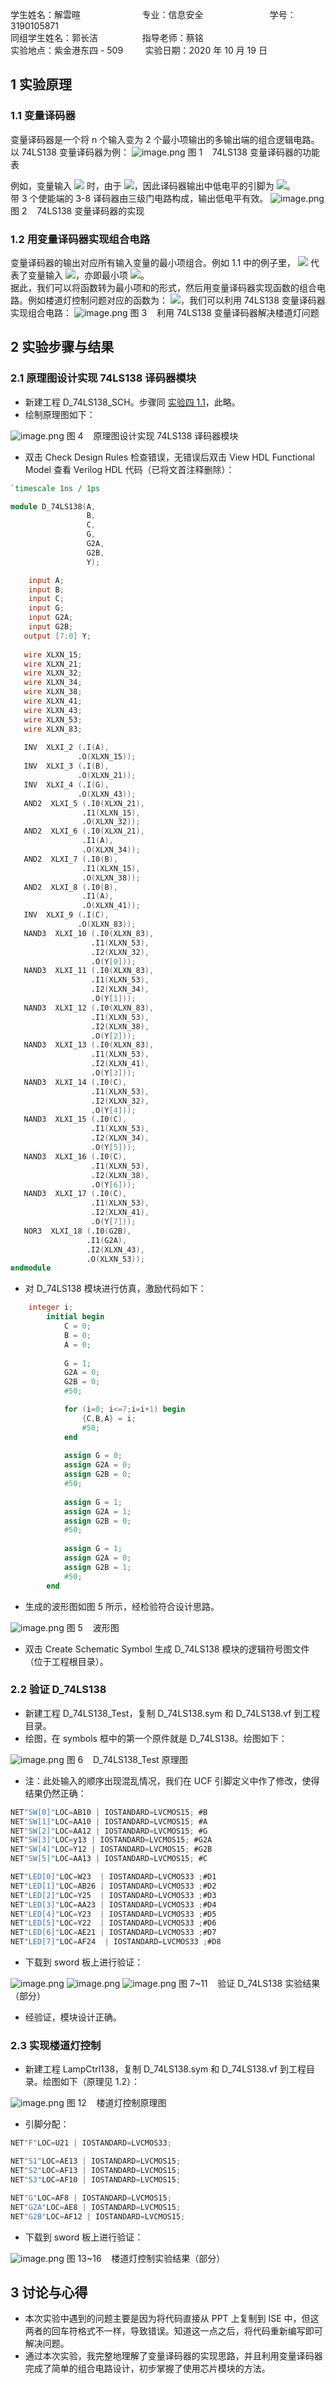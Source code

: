学生姓名：解雲暄                         专业：信息安全                           学号：3190105871      <br />同组学生姓名：郭长洁                  指导老师：蔡铭   <br />实验地点：紫金港东四 - 509         实验日期：2020 年 10 月 19 日


## 1 实验原理

### 1.1 变量译码器
变量译码器是一个将 n 个输入变为 2 个最小项输出的多输出端的组合逻辑电路。以 74LS138 变量译码器为例：
![image.png](./assets/1603950316896-c2b4ed37-581c-494d-ba85-abc341b440cb.png)
图 1    74LS138 变量译码器的功能表

例如，变量输入 ![](https://cdn.nlark.com/yuque/__latex/078a6ed9abde24fec77204df005be601.svg#card=math&code=%5Ctext%7BCBA%7D%20%3D%20011&height=16&width=84) 时，由于 ![](https://cdn.nlark.com/yuque/__latex/5f42a7aa545451907c5e842bd2498522.svg#card=math&code=%28011%29_2%20%3D%20%283%29_%7B10%7D&height=20&width=103)，因此译码器输出中低电平的引脚为 ![](https://cdn.nlark.com/yuque/__latex/4ac199b2417126f1662a10e5a00b215a.svg#card=math&code=Y_3&height=18&width=17)。<br />带 3 个使能端的 3-8 译码器由三级门电路构成，输出低电平有效。
![image.png](./assets/1603950855309-7a7ec80b-87dc-4fbd-9b3c-c1c22388ad2a.png)
图 2    74LS138 变量译码器的实现

### 1.2 用变量译码器实现组合电路
变量译码器的输出对应所有输入变量的最小项组合。例如 1.1 中的例子里， ![](https://cdn.nlark.com/yuque/__latex/4ac199b2417126f1662a10e5a00b215a.svg#card=math&code=Y_3&height=18&width=17) 代表了变量输入 ![](https://cdn.nlark.com/yuque/__latex/078a6ed9abde24fec77204df005be601.svg#card=math&code=%5Ctext%7BCBA%7D%20%3D%20011&height=16&width=84)，亦即最小项 ![](https://cdn.nlark.com/yuque/__latex/f9b9a4393a91d89c655a400f66375326.svg#card=math&code=%5Coverline%20%7B%5Ctext%7BC%7D%7D%20%5Ctext%7BBA%7D&height=21&width=37)。<br />据此，我们可以将函数转为最小项和的形式，然后用变量译码器实现函数的组合电路。例如楼道灯控制问题对应的函数为： ![](https://cdn.nlark.com/yuque/__latex/31a9ea44870087ef641991c66fd5648d.svg#card=math&code=F%20%3D%20%5Cbar%7BS_3%7D%5Cbar%7BS_2%7DS_1%20%2B%20%5Cbar%7BS_3%7DS_2%5Cbar%7BS_1%7D%20%2B%20S_3%5Cbar%7BS_2%7D%5Cbar%7BS_1%7D%20%2B%20S_3S_2S_1&height=21&width=312)，我们可以利用 74LS138 变量译码器实现组合电路：
![image.png](./assets/1603951403413-09c51d32-9e30-46dd-8e0e-16f094a9044c.png)
图 3    利用 74LS138 变量译码器解决楼道灯问题


## 2 实验步骤与结果

### 2.1 原理图设计实现 74LS138 译码器模块

- 新建工程 D_74LS138_SCH。步骤同 [实验四 1.1](https://www.yuque.com/xianyuxuan/coding/uf9h88#wn3vE)，此略。
- 绘制原理图如下：

![image.png](./assets/1603951784551-9bda8f11-66a7-4108-845c-05b880a7bd19.png)
图 4    原理图设计实现 74LS138 译码器模块

- 双击 Check Design Rules 检查错误，无错误后双击 View HDL Functional Model 查看 Verilog HDL 代码（已将文首注释删除）：
```verilog
`timescale 1ns / 1ps

module D_74LS138(A, 
                 B, 
                 C, 
                 G, 
                 G2A, 
                 G2B, 
                 Y);

    input A;
    input B;
    input C;
    input G;
    input G2A;
    input G2B;
   output [7:0] Y;
   
   wire XLXN_15;
   wire XLXN_21;
   wire XLXN_32;
   wire XLXN_34;
   wire XLXN_38;
   wire XLXN_41;
   wire XLXN_43;
   wire XLXN_53;
   wire XLXN_83;
   
   INV  XLXI_2 (.I(A), 
               .O(XLXN_15));
   INV  XLXI_3 (.I(B), 
               .O(XLXN_21));
   INV  XLXI_4 (.I(G), 
               .O(XLXN_43));
   AND2  XLXI_5 (.I0(XLXN_21), 
                .I1(XLXN_15), 
                .O(XLXN_32));
   AND2  XLXI_6 (.I0(XLXN_21), 
                .I1(A), 
                .O(XLXN_34));
   AND2  XLXI_7 (.I0(B), 
                .I1(XLXN_15), 
                .O(XLXN_38));
   AND2  XLXI_8 (.I0(B), 
                .I1(A), 
                .O(XLXN_41));
   INV  XLXI_9 (.I(C), 
               .O(XLXN_83));
   NAND3  XLXI_10 (.I0(XLXN_83), 
                  .I1(XLXN_53), 
                  .I2(XLXN_32), 
                  .O(Y[0]));
   NAND3  XLXI_11 (.I0(XLXN_83), 
                  .I1(XLXN_53), 
                  .I2(XLXN_34), 
                  .O(Y[1]));
   NAND3  XLXI_12 (.I0(XLXN_83), 
                  .I1(XLXN_53), 
                  .I2(XLXN_38), 
                  .O(Y[2]));
   NAND3  XLXI_13 (.I0(XLXN_83), 
                  .I1(XLXN_53), 
                  .I2(XLXN_41), 
                  .O(Y[3]));
   NAND3  XLXI_14 (.I0(C), 
                  .I1(XLXN_53), 
                  .I2(XLXN_32), 
                  .O(Y[4]));
   NAND3  XLXI_15 (.I0(C), 
                  .I1(XLXN_53), 
                  .I2(XLXN_34), 
                  .O(Y[5]));
   NAND3  XLXI_16 (.I0(C), 
                  .I1(XLXN_53), 
                  .I2(XLXN_38), 
                  .O(Y[6]));
   NAND3  XLXI_17 (.I0(C), 
                  .I1(XLXN_53), 
                  .I2(XLXN_41), 
                  .O(Y[7]));
   NOR3  XLXI_18 (.I0(G2B), 
                 .I1(G2A), 
                 .I2(XLXN_43), 
                 .O(XLXN_53));
endmodule

```

- 对 D_74LS138 模块进行仿真，激励代码如下：
```verilog
    integer i;
		initial begin
			C = 0;
			B = 0;
			A = 0;
			
			G = 1;
			G2A = 0;
			G2B = 0;
			#50;

			for (i=0; i<=7;i=i+1) begin
				{C,B,A} = i;
				#50;
			end
			
			assign G = 0;
			assign G2A = 0;
			assign G2B = 0;
			#50;
			
			assign G = 1;
			assign G2A = 1;
			assign G2B = 0;
			#50;
			
			assign G = 1;
			assign G2A = 0;
			assign G2B = 1;
			#50;	
		end
```

- 生成的波形图如图 5 所示，经检验符合设计思路。

![image.png](./assets/1603952305203-d372ba75-6942-4a7f-8ed8-4eee346de44e.png)
图 5    波形图

- 双击 Create Schematic Symbol 生成 D_74LS138 模块的逻辑符号图文件（位于工程根目录）。


### 2.2 验证 D_74LS138

- 新建工程 D_74LS138_Test，复制 D_74LS138.sym 和 D_74LS138.vf 到工程目录。
- 绘图，在 symbols 框中的第一个原件就是 D_74LS138。绘图如下：

![image.png](./assets/1603952614198-b667eb73-c147-4193-ae61-65ca2e0d420a.png)
图 6    D_74LS138_Test 原理图

- 注：此处输入的顺序出现混乱情况，我们在 UCF 引脚定义中作了修改，使得结果仍然正确：
```verilog
NET"SW[0]"LOC=AB10 | IOSTANDARD=LVCMOS15; #B
NET"SW[1]"LOC=AA10 | IOSTANDARD=LVCMOS15; #A
NET"SW[2]"LOC=AA12 | IOSTANDARD=LVCMOS15; #G
NET"SW[3]"LOC=y13 | IOSTANDARD=LVCMOS15; #G2A
NET"SW[4]"LOC=Y12 | IOSTANDARD=LVCMOS15; #G2B
NET"SW[5]"LOC=AA13 | IOSTANDARD=LVCMOS15; #C

NET"LED[0]"LOC=W23  | IOSTANDARD=LVCMOS33 ;#D1
NET"LED[1]"LOC=AB26 | IOSTANDARD=LVCMOS33 ;#D2
NET"LED[2]"LOC=Y25  | IOSTANDARD=LVCMOS33 ;#D3
NET"LED[3]"LOC=AA23 | IOSTANDARD=LVCMOS33 ;#D4
NET"LED[4]"LOC=Y23  | IOSTANDARD=LVCMOS33 ;#D5
NET"LED[5]"LOC=Y22  | IOSTANDARD=LVCMOS33 ;#D6
NET"LED[6]"LOC=AE21 | IOSTANDARD=LVCMOS33 ;#D7
NET"LED[7]"LOC=AF24  | IOSTANDARD=LVCMOS33 ;#D8
```

- 下载到 sword 板上进行验证：

![image.png](./assets/1603953933181-7933f0f3-e940-4ba9-a13e-599e5058deb8.png)
![image.png](./assets/1603953329789-99ec58d9-bf3d-4a6e-9b8e-e4e3b97e06ca.png)
![image.png](./assets/1603953412837-bcddb7ae-4643-490b-bff6-c9e95903ab5e.png)
图 7~11    验证 D_74LS138 实验结果（部分）

- 经验证，模块设计正确。


### 2.3 实现楼道灯控制

- 新建工程 LampCtrl138，复制 D_74LS138.sym 和 D_74LS138.vf 到工程目录。绘图如下（原理见 1.2）：

![image.png](./assets/1603953777233-729572ab-9680-4de3-8e4b-3260c16a72ec.png)
图 12    楼道灯控制原理图

- 引脚分配：
```verilog
NET"F"LOC=U21 | IOSTANDARD=LVCMOS33;

NET"S1"LOC=AE13 | IOSTANDARD=LVCMOS15;
NET"S2"LOC=AF13 | IOSTANDARD=LVCMOS15;
NET"S3"LOC=AF10 | IOSTANDARD=LVCMOS15;

NET"G"LOC=AF8 | IOSTANDARD=LVCMOS15;
NET"G2A"LOC=AE8 | IOSTANDARD=LVCMOS15;
NET"G2B"LOC=AF12 | IOSTANDARD=LVCMOS15;
```

- 下载到 sword 板上进行验证：

![image.png](./assets/1603954807916-f7d5d4ee-bbab-4e7a-bb5a-7fabd361e845.png)
图 13~16    楼道灯控制实验结果（部分）


## 3 讨论与心得

- 本次实验中遇到的问题主要是因为将代码直接从 PPT 上复制到 ISE 中，但这两者的回车符格式不一样，导致错误。知道这一点之后，将代码重新编写即可解决问题。
- 通过本次实验，我完整地理解了变量译码器的实现思路，并且利用变量译码器完成了简单的组合电路设计，初步掌握了使用芯片模块的方法。

